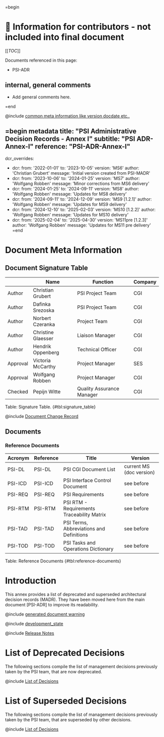 =begin

# :book: ​Information for contributors - not included into final document

[[_TOC_]]

Documents referenced in this page:

* PSI-ADR

## internal, general comments

* Add general comments here.

=end

@include [common meta information like version docdate etc..](../common/common_metadata.md)

=begin metadata
title: "PSI Administrative Decision Records - Annex I"
subtitle: "PSI ADR-Annex-I"
reference: "PSI-ADR-Annex-I"
---
dcr_overrides:
 - dcr:
   from: '2022-01-01'
   to: '2023-10-05'
   version: 'MS6'
   author: 'Christian Grubert'
   message: 'Initial version created from PSI-MADR'
 - dcr:
   from: '2023-10-06'
   to: '2024-01-25'
   version: 'MS7'
   author: 'Wolfgang Robben'
   message: 'Minor corrections from MS6 delivery'
 - dcr:
   from: '2024-01-25'
   to: '2024-09-11'
   version: 'MS8'
   author: 'Wolfgang Robben'
   message: 'Updates for MS8 delivery'
 - dcr:
   from: '2024-09-11'
   to: '2024-12-09'
   version: 'MS9 [1.2.1]'
   author: 'Wolfgang Robben'
   message: 'Updates for MS9 delivery'
 - dcr:
   from: '2024-12-10'
   to: '2025-02-03'
   version: 'MS10 [1.2.2]'
   author: 'Wolfgang Robben'
   message: 'Updates for MS10 delivery'
 - dcr:
   from: '2025-02-04'
   to: '2025-04-30'
   version: 'MS11pre [1.2.3]'
   author: 'Wolfgang Robben'
   message: 'Updates for MS11 pre delivery'
=end

# Document Meta Information

## Document Signature Table

|           | Name               | Function                       | Company         |
| --------- | ------------------ | ------------------------------ | --------------- |
| Author    | Christian Grubert  | PSI Project Team               | CGI             |
| Author    | Dafinka Srezoska   | PSI Project Team               | CGI             |
| Author    | Norbert Czeranka   | Project Team                   | CGI             |
| Author    | Christine Glaesser | Liaison Manager                | CGI             |
| Author    | Hendrik Oppenberg  | Technical Officer              | CGI             |
| Approval  | Victoria McCarthy  | Project Manager                | SES             |
| Approval  | Wolfgang Robben    | Project Manager                | CGI             |
| Checked   | Pepijn Witte       | Quality Assurance Manager      | CGI             |

Table: Signature Table. {#tbl:signature_table}

@include [Document Change Record](../common/document-change-record.md)

## Documents

### Reference Documents

| Acronym  | Reference | Title                                        | Version                  |
|----------|-----------|----------------------------------------------|--------------------------|
| PSI-DL   | PSI-DL    | PSI CGI Document List                        | current MS (doc version) |
| PSI-ICD  | PSI-ICD   | PSI Interface Control Document               | see before               |
| PSI-REQ  | PSI-REQ   | PSI Requirements                             | see before               |
| PSI-RTM  | PSI-RTM   | PSI RTM - Requirements Traceability Matrix   | see before               |
| PSI-TAD  | PSI-TAD   | PSI Terms, Abbreviations and Definitions     | see before               |
| PSI-TOD  | PSI-TOD   | PSI Tasks and Operations Dictionary          | see before               |

Table: Reference Documents {#tbl:reference-documents}

# Introduction

This annex provides a list of deprecated and superseded architectural decision records (MADR).
They have been moved here from the main document [PSI-ADR] to improve its readability.

@include [generated document warning](../common/generated_document.md)

@include [development_state](../common/development_state.md)

@include [Release Notes](../common/release_notes.md)

# List of Deprecated Decisions

The following sections compile the list of management decisions previously taken by the PSI team, that are now deprecated.

@include [List of Decisions](Deprecated/list-of-decisions.md)

# List of Superseded Decisions

The following sections compile the list of management decisions previously taken by the PSI team, that are superseded by other decisions.

@include [List of Decisions](Superseded/list-of-decisions.md)
